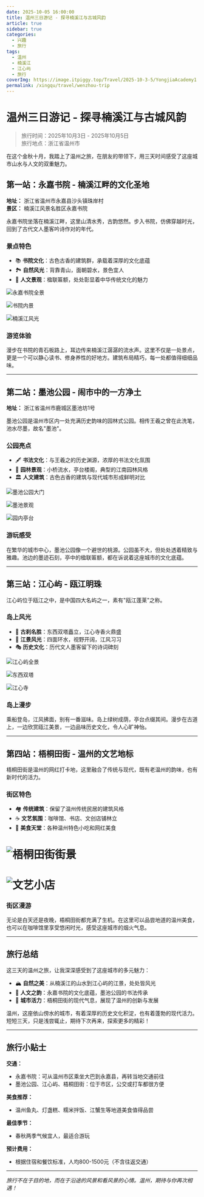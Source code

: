 ```yaml
---
date: 2025-10-05 16:00:00
title: 温州三日游记 - 探寻楠溪江与古城风韵
article: true
sidebar: true
categories:
  - 兴趣
  - 旅行
tags:
  - 温州
  - 楠溪江
  - 江心屿
  - 旅行
coverImg: https://image.itpiggy.top/Travel/2025-10-3-5/YongjiaAcademy1.jpg
permalink: /xingqu/travel/wenzhou-trip
---
```


# 温州三日游记 - 探寻楠溪江与古城风韵

> 旅行时间：2025年10月3日 - 2025年10月5日  
> 旅行地点：浙江省温州市

在这个金秋十月，我踏上了温州之旅，在朋友的带领下，用三天时间感受了这座城市山水与人文的双重魅力。

## 第一站：永嘉书院 - 楠溪江畔的文化圣地

**地址：** 浙江省温州市永嘉县沙头镇珠岸村  
**景区：** 楠溪江风景名胜区永嘉书院

永嘉书院坐落在楠溪江畔，这里山清水秀，古韵悠然。步入书院，仿佛穿越时光，回到了古代文人墨客吟诗作对的年代。

### 景点特色

- 📚 **书院文化**：古色古香的建筑群，承载着深厚的文化底蕴
- 🏞️ **自然风光**：背靠青山，面朝碧水，景色宜人
- 🎨 **人文景观**：楹联匾额，处处彰显着中华传统文化的魅力

<!-- 永嘉书院图片 -->
![永嘉书院全景](https://image.itpiggy.top/Travel/2025-10-3-5/YongjiaAcademy1.jpg)

![书院内景](https://image.itpiggy.top/Travel/2025-10-3-5/YongjiaAcademy4.jpg)

![楠溪江风光](https://image.itpiggy.top/Travel/2025-10-3-5/YongjiaAcademy3.jpg)

### 游览体验

漫步在书院的青石板路上，耳边传来楠溪江潺潺的流水声。这里不仅是一处景点，更是一个可以静心读书、修身养性的好地方。建筑布局精巧，每一处都值得细细品味。

---

## 第二站：墨池公园 - 闹市中的一方净土

**地址：** 浙江省温州市鹿城区墨池坊1号

墨池公园是温州市区内一处充满历史韵味的园林式公园。相传王羲之曾在此洗笔，池水尽墨，故名"墨池"。

### 公园亮点

- 🖋️ **书法文化**：与王羲之的历史渊源，浓厚的书法文化氛围
- 🌳 **园林景观**：小桥流水，亭台楼阁，典型的江南园林风格
- 🏛️ **人文建筑**：古色古香的建筑与现代城市形成鲜明对比

<!-- 墨池公园图片 -->
![墨池公园大门](https://image.itpiggy.top/Travel/2025-10-3-5/InkPool1.jpg)

![墨池景观](https://image.itpiggy.top/Travel/2025-10-3-5/InkPool2.jpg)

![园内亭台](https://image.itpiggy.top/Travel/2025-10-3-5/InkPool3.jpg)

### 游玩感受

在繁华的城市中心，墨池公园像一个避世的桃源。公园虽不大，但处处透着精致与雅趣。池边的墨迹石刻，亭中的楹联匾额，都在诉说着这座城市的文化底蕴。

---

## 第三站：江心屿 - 瓯江明珠

江心屿位于瓯江之中，是中国四大名屿之一，素有"瓯江蓬莱"之称。

### 岛上风光

- 🏯 **古刹名胜**：东西双塔矗立，江心寺香火鼎盛
- 🌊 **江景风光**：四面环水，视野开阔，江风习习
- 🎭 **历史文化**：历代文人墨客留下的诗词碑刻

<!-- 江心屿图片 -->
![江心屿全景](https://image.itpiggy.top/Travel/2025-10-3-5/JiangxinIslet1.jpg)

![东西双塔](https://image.itpiggy.top/Travel/2025-10-3-5/JiangxinIslet2.jpg)

![江心寺](https://image.itpiggy.top/Travel/2025-10-3-5/JiangxinIslet3.jpg)

### 岛上漫步

乘船登岛，江风拂面，别有一番滋味。岛上绿树成荫，亭台点缀其间。漫步在古道上，一边欣赏瓯江美景，一边品味历史文化，令人心旷神怡。

---

## 第四站：梧桐田街 - 温州的文艺地标

梧桐田街是温州的网红打卡地，这里融合了传统与现代，既有老温州的韵味，也有新时代的活力。

### 街区特色

- 🏘️ **传统建筑**：保留了温州传统民居的建筑风格
- ☕ **文艺氛围**：咖啡馆、书店、文创店铺林立
- 🍜 **美食天堂**：各种温州特色小吃和网红美食

<!-- 梧桐田街图片 -->
# ![梧桐田街街景]()

# ![文艺小店]()

### 街区漫游

无论是白天还是夜晚，梧桐田街都充满了生机。在这里可以品尝地道的温州美食，也可以在咖啡馆里享受悠闲时光，感受这座城市的烟火气息。

---

## 旅行总结

这三天的温州之旅，让我深深感受到了这座城市的多元魅力：

- 🏔️ **自然之美**：从楠溪江的山水到江心屿的江景，处处皆风光
- 📖 **人文之韵**：永嘉书院的文化底蕴，墨池公园的书法传承
- 🌆 **城市活力**：梧桐田街的现代气息，展现了温州的创新与发展

温州，这座依山傍水的城市，有着深厚的历史文化积淀，也有着蓬勃的现代活力。短短三天，只是浅尝辄止，期待下次再来，探索更多的精彩！

---

## 旅行小贴士

**交通：**
- 永嘉书院：可从温州市区乘坐大巴到永嘉县，再转当地交通前往
- 墨池公园、江心屿、梧桐田街：位于市区，公交或打车都很方便

**美食推荐：**
- 温州鱼丸、灯盏糕、糯米拌饭、江蟹生等地道美食值得品尝

**最佳季节：**
- 春秋两季气候宜人，最适合游玩

**预计费用：**
- 根据住宿和餐饮标准，人均800-1500元（不含往返交通）

---

*旅行不在于目的地，而在于沿途的风景和看风景的心情。温州，期待与你再次相遇！*

